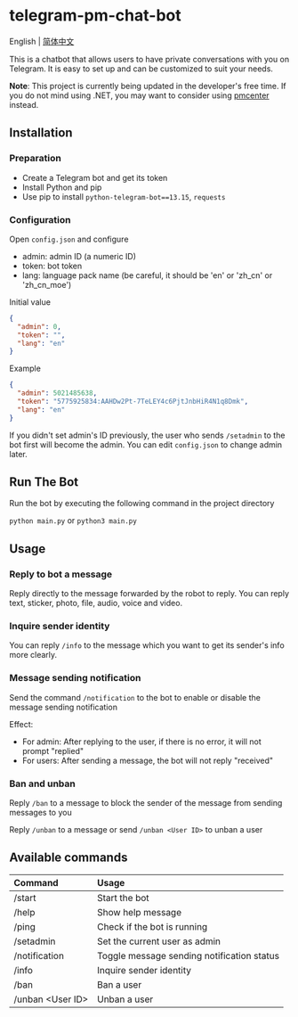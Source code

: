 # telegram-pm-chat-bot

English | [简体中文](/README_CN.md)

This is a chatbot that allows users to have private conversations with you on Telegram. It is easy to set up and can be
customized to suit your needs.

**Note**: This project is currently being updated in the developer's free time. If you do not mind using .NET, you may
want to consider using [pmcenter](https://github.com/Elepover/pmcenter) instead.

## Installation

### Preparation

* Create a Telegram bot and get its token
* Install Python and pip
* Use pip to install `python-telegram-bot==13.15`, `requests`

### Configuration

Open `config.json` and configure

- admin: admin ID (a numeric ID)
- token: bot token
- lang: language pack name (be careful, it should be 'en' or 'zh_cn' or 'zh_cn_moe')

Initial value

```json
{
  "admin": 0,
  "token": "",
  "lang": "en"
}
```

Example

```json
{
  "admin": 5021485638,
  "token": "5775925834:AAHDw2Pt-7TeLEY4c6PjtJnbHiR4N1q8Dmk",
  "lang": "en"
}
```

If you didn't set admin's ID previously, the user who sends `/setadmin` to the bot first will become the admin. You can
edit `config.json` to change admin later.

## Run The Bot

Run the bot by executing the following command in the project directory

`python main.py` or `python3 main.py`

## Usage

### Reply to bot a message

Reply directly to the message forwarded by the robot to reply. You can reply text, sticker, photo, file, audio, voice
and video.

### Inquire sender identity

You can reply `/info` to the message which you want to get its sender's info more clearly.

### Message sending notification

Send the command `/notification` to the bot to enable or disable the message sending notification

Effect:

* For admin: After replying to the user, if there is no error, it will not prompt "replied"
* For users: After sending a message, the bot will not reply "received"

### Ban and unban

Reply `/ban` to a message to block the sender of the message from sending messages to you

Reply `/unban` to a message or send `/unban <User ID>` to unban a user

## Available commands

| Command           | Usage                                      |
|:------------------|:-------------------------------------------|
| /start            | Start the bot                              |
| /help             | Show help message                          |
| /ping             | Check if the bot is running                |
| /setadmin         | Set the current user as admin              |
| /notification     | Toggle message sending notification status |
| /info             | Inquire sender identity                    |
| /ban              | Ban a user                                 |
| /unban \<User ID> | Unban a user                               |
